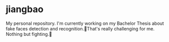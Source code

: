 # jiangbao
My personal repository.
I'm currently working on my Bachelor Thesis about fake faces detection and recognition.🪷That's really challenging for me. Nothing but fighting.💪
